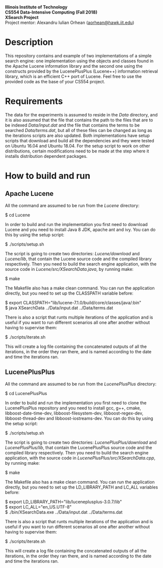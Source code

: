 **Illinois Institute of Technology**  
**CS554 Data-Intensive Computing (Fall 2018)**  
**XSearch Project**  
Project mentor: Alexandru Iulian Orhean (aorhean@hawk.iit.edu)

# Description

This repository contains and example of two implementations of a simple search
engine: one implementation using the objects and classes found in the Apache 
Lucene information library and the second one using the constructs provided by
the LucenePlusPlus (Lucene++) information retrieval library, which is an
efficient C++ port of Lucene. Feel free to use the provided code as the base of
your CS554 project.

# Requirements

The data for the experiments is assumed to reside in the *Data* directory, and
it is also assumed that the file that contains the path to the files that are to
be indexed *Data/input.dat* and the file that contains the terms to be searched
*Data/terms.dat*, but all of these files can be changed as long as the
iterations scripts are also updated. Both implementations have setup scripts
that download and build all the dependencies and they were tested on Ubuntu
16.04 and Ubuntu 18.04. For the setup script to work on other distributions,
certain modifications need to be made at the step where it installs distribution
dependent packages.

# How to build and run

## Apache Lucene

All the command are assumed to be run from the *Lucene* directory:

$ cd Lucene

In order to build and run the implementation you first need to download Lucene
and you need to install Java 8 JDK, apache ant and ivy. You can do this by using
the setup script:

$ ./scripts/setup.sh

The script is going to create two directories: *Lucene/download* and
*Lucene/lib*, that contain the Lucene source code and the compiled library
respectively. Then you need to build the search engine application, with the
source code in *Lucene/src/XSearchData.java*, by running make:

$ make

The Makefile also has a make clean command. You can run the application
directly, but you need to set up the CLASSPATH variable before:

$ export CLASSPATH="lib/lucene-7.1.0/build/core/classes/java/:bin"  
$ java XSearchData ../Data/input.dat ../Data/terms.dat

There is also a script that runts multiple iterations of the application and is
useful if you want to run different scenarios all one after another without
having to supervise them:

$ ./scripts/iterate.sh

This will create a log file containing the concatenated outputs of all the
iterations, in the order they ran there, and is named according to the date and
time the iterations ran.

## LucenePlusPlus

All the command are assumed to be run from the *LucenePlusPlus* directory:

$ cd LucenePlusPlus

In order to build and run the implementation you first need to clone the
LucenePlusPlus repository and you need to install gcc, g++, cmake, 
libboost-date-time-dev, libboost-filesystem-dev, libboost-regex-dev, 
libboost-thread-dev and libboost-iostreams-dev. You can do this by using the 
setup script:

$ ./scripts/setup.sh

The script is going to create two directories: *LucenePlusPlus/download* and
*LucenePlusPlus/lib*, that contain the LucenePlusPlus source code and the 
compiled library respectively. Then you need to build the search engine 
application, with the source code in *LucenePlusPlus/src/XSearchData.cpp*, by 
running make:

$ make

The Makefile also has a make clean command. You can run the application
directly, but you need to set up the LD_LIBRARY_PATH and LC_ALL variables 
before:

$ export LD_LIBRARY_PATH="lib/luceneplusplus-3.0.7/lib"  
$ export LC_ALL="en_US.UTF-8"  
$ ./bin/XSearchData.exe ../Data/input.dat ../Data/terms.dat

There is also a script that runts multiple iterations of the application and is
useful if you want to run different scenarios all one after another without
having to supervise them:

$ ./scripts/iterate.sh

This will create a log file containing the concatenated outputs of all the
iterations, in the order they ran there, and is named according to the date and
time the iterations ran.
